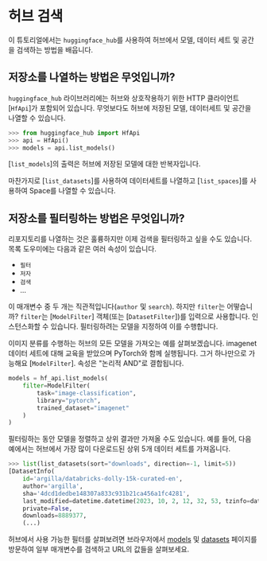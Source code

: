 <!--⚠️ Note that this file is in Markdown but contain specific syntax for our doc-builder (similar to MDX) that may not be
rendered properly in your Markdown viewer.
-->

# 허브 검색

이 튜토리얼에서는 `huggingface_hub`를 사용하여 허브에서 모델, 데이터 세트 및 공간을 검색하는 방법을 배웁니다.

## 저장소를 나열하는 방법은 무엇입니까?

`huggingface_hub` 라이브러리에는 허브와 상호작용하기 위한 HTTP 클라이언트[`HfApi`]가 포함되어 있습니다.
무엇보다도 허브에 저장된 모델, 데이터세트 및 공간을 나열할 수 있습니다.

```py
>>> from huggingface_hub import HfApi
>>> api = HfApi()
>>> models = api.list_models()
```

[`list_models`]의 출력은 허브에 저장된 모델에 대한 반복자입니다.

마찬가지로 [`list_datasets`]를 사용하여 데이터세트를 나열하고 [`list_spaces`]를 사용하여 Space를 나열할 수 있습니다.

## 저장소를 필터링하는 방법은 무엇입니까?

리포지토리를 나열하는 것은 훌륭하지만 이제 검색을 필터링하고 싶을 수도 있습니다.
목록 도우미에는 다음과 같은 여러 속성이 있습니다.
- `필터`
- `저자`
- `검색`
- ...

이 매개변수 중 두 개는 직관적입니다(`author` 및 `search`). 하지만 `filter`는 어떻습니까?
`filter`는 [`ModelFilter`] 객체(또는 [`DatasetFilter`])를 입력으로 사용합니다. 인스턴스화할 수 있습니다.
필터링하려는 모델을 지정하여 이를 수행합니다.

이미지 분류를 수행하는 허브의 모든 모델을 가져오는 예를 살펴보겠습니다.
imagenet 데이터 세트에 대해 교육을 받았으며 PyTorch와 함께 실행됩니다. 그거 하나만으로 가능해요
[`ModelFilter`]. 속성은 "논리적 AND"로 결합됩니다.

```py
models = hf_api.list_models(
    filter=ModelFilter(
		task="image-classification",
		library="pytorch",
		trained_dataset="imagenet"
	)
)
```

필터링하는 동안 모델을 정렬하고 상위 결과만 가져올 수도 있습니다. 예를 들어,
다음 예에서는 허브에서 가장 많이 다운로드된 상위 5개 데이터 세트를 가져옵니다.

```py
>>> list(list_datasets(sort="downloads", direction=-1, limit=5))
[DatasetInfo(
	id='argilla/databricks-dolly-15k-curated-en',
	author='argilla',
	sha='4dcd1dedbe148307a833c931b21ca456a1fc4281',
	last_modified=datetime.datetime(2023, 10, 2, 12, 32, 53, tzinfo=datetime.timezone.utc),
	private=False,
	downloads=8889377,
	(...)
```



허브에서 사용 가능한 필터를 살펴보려면 브라우저에서 [models](https://huggingface.co/models) 및 [datasets](https://huggingface.co/datasets) 페이지를 방문하여 일부 매개변수를 검색하고 URL의 값들을 살펴보세요.
